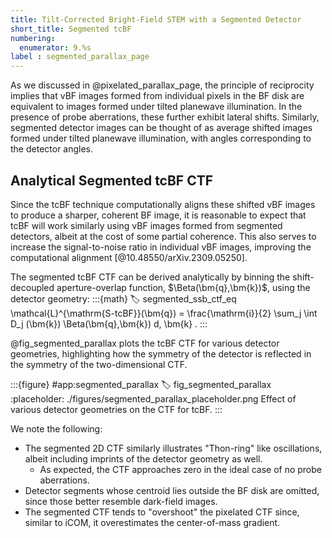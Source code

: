 ```yaml
---
title: Tilt-Corrected Bright-Field STEM with a Segmented Detector
short_title: Segmented tcBF
numbering:
  enumerator: 9.%s
label : segmented_parallax_page
---
```


As we discussed in @pixelated_parallax_page, the principle of reciprocity implies that vBF images formed from individual pixels in the BF disk are equivalent to images formed under tilted planewave illumination.
In the presence of probe aberrations, these further exhibit lateral shifts.
Similarly, segmented detector images can be thought of as average shifted images formed under tilted planewave illumination, with angles corresponding to the detector angles.

## Analytical Segmented tcBF CTF

Since the tcBF technique computationally aligns these shifted vBF images to produce a sharper, coherent BF image, it is  reasonable to expect that tcBF will work similarly using vBF images formed from segmented detectors, albeit at the cost of some partial coherence.
This also serves to increase the signal-to-noise ratio in individual vBF images, improving the computational alignment [@10.48550/arXiv.2309.05250].

The segmented tcBF CTF can be derived analytically by binning the shift-decoupled aperture-overlap function, $\Beta(\bm{q},\bm{k})$, using the detector geometry:
:::{math}
:label: segmented_ssb_ctf_eq
\mathcal{L}^{\mathrm{S-tcBF}}(\bm{q}) = \frac{\mathrm{i}}{2} \sum_j \int D_j (\bm{k}) \Beta(\bm{q},\bm{k}) d\, \bm{k} .
:::

@fig_segmented_parallax plots the tcBF CTF for various detector geometries, highlighting how the symmetry of the detector is reflected in the symmetry of the two-dimensional CTF.

:::{figure} #app:segmented_parallax
:label: fig_segmented_parallax
:placeholder: ./figures/segmented_parallax_placeholder.png
Effect of various detector geometries on the CTF for tcBF.
:::

We note the following:

- The segmented 2D CTF similarly illustrates "Thon-ring" like oscillations, albeit including imprints of the detector geometry as well.
  - As expected, the CTF approaches zero in the ideal case of no probe aberrations.
- Detector segments whose centroid lies outside the BF disk are omitted, since those better resemble dark-field images.
- The segmented CTF tends to "overshoot" the pixelated CTF since, similar to iCOM, it overestimates the center-of-mass gradient.
